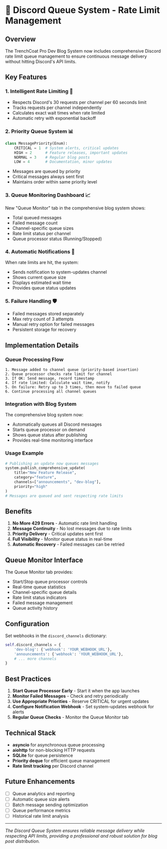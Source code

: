 # 📡 Discord Queue System - Rate Limit Management

## Overview
The TrenchCoat Pro Dev Blog System now includes comprehensive Discord rate limit queue management to ensure continuous message delivery without hitting Discord's API limits.

## Key Features

### 1. **Intelligent Rate Limiting** 🚦
- Respects Discord's 30 requests per channel per 60 seconds limit
- Tracks requests per channel independently
- Calculates exact wait times when rate limited
- Automatic retry with exponential backoff

### 2. **Priority Queue System** 📊
```python
class MessagePriority(Enum):
    CRITICAL = 1  # System alerts, critical updates
    HIGH = 2      # Feature releases, important updates  
    NORMAL = 3    # Regular blog posts
    LOW = 4       # Documentation, minor updates
```
- Messages are queued by priority
- Critical messages always sent first
- Maintains order within same priority level

### 3. **Queue Monitoring Dashboard** 📈
New "Queue Monitor" tab in the comprehensive blog system shows:
- Total queued messages
- Failed message count
- Channel-specific queue sizes
- Rate limit status per channel
- Queue processor status (Running/Stopped)

### 4. **Automatic Notifications** 🔔
When rate limits are hit, the system:
- Sends notification to system-updates channel
- Shows current queue size
- Displays estimated wait time
- Provides queue status updates

### 5. **Failure Handling** 🛡️
- Failed messages stored separately
- Max retry count of 3 attempts
- Manual retry option for failed messages
- Persistent storage for recovery

## Implementation Details

### Queue Processing Flow
```
1. Message added to channel queue (priority-based insertion)
2. Queue processor checks rate limit for channel
3. If OK: Send message, record timestamp
4. If rate limited: Calculate wait time, notify
5. On failure: Retry up to 3 times, then move to failed queue
6. Continue processing all channel queues
```

### Integration with Blog System
The comprehensive blog system now:
- Automatically queues all Discord messages
- Starts queue processor on demand
- Shows queue status after publishing
- Provides real-time monitoring interface

### Usage Example
```python
# Publishing an update now queues messages
system.publish_comprehensive_update(
    title="New Feature Release",
    category="feature",
    channels=["announcements", "dev-blog"],
    priority="high"
)
# Messages are queued and sent respecting rate limits
```

## Benefits

1. **No More 429 Errors** - Automatic rate limit handling
2. **Message Continuity** - No lost messages due to rate limits
3. **Priority Delivery** - Critical updates sent first
4. **Full Visibility** - Monitor queue status in real-time
5. **Automatic Recovery** - Failed messages can be retried

## Queue Monitor Interface

The Queue Monitor tab provides:
- Start/Stop queue processor controls
- Real-time queue statistics
- Channel-specific queue details
- Rate limit status indicators
- Failed message management
- Queue activity history

## Configuration

Set webhooks in the `discord_channels` dictionary:
```python
self.discord_channels = {
    'dev-blog': {'webhook': 'YOUR_WEBHOOK_URL'},
    'announcements': {'webhook': 'YOUR_WEBHOOK_URL'},
    # ... more channels
}
```

## Best Practices

1. **Start Queue Processor Early** - Start it when the app launches
2. **Monitor Failed Messages** - Check and retry periodically
3. **Use Appropriate Priorities** - Reserve CRITICAL for urgent updates
4. **Configure Notification Webhook** - Set system-updates webhook for alerts
5. **Regular Queue Checks** - Monitor the Queue Monitor tab

## Technical Stack

- **asyncio** for asynchronous queue processing
- **aiohttp** for non-blocking HTTP requests
- **SQLite** for queue persistence
- **Priority deque** for efficient queue management
- **Rate limit tracking** per Discord channel

## Future Enhancements

- [ ] Queue analytics and reporting
- [ ] Automatic queue size alerts
- [ ] Batch message sending optimization
- [ ] Queue performance metrics
- [ ] Historical rate limit analysis

---

*The Discord Queue System ensures reliable message delivery while respecting API limits, providing a professional and robust solution for blog post distribution.*